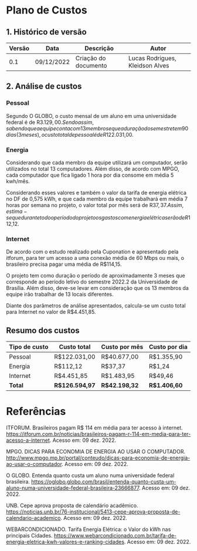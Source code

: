 # Plano de Custos

## 1. Histórico de versão
| Versão | Data       | Descrição | Autor |
| ------ | ---------- | --------- | ------ |
| 0.1    | 09/12/2022 | Criação do documento | Lucas Rodrigues, Kleidson Alves |

## 2. Análise de custos

### Pessoal

Segundo O GLOBO, o custo mensal de um aluno em uma universidade federal é de R$3.129,00. Sendo assim, sabendo que a equipe conta com 13 membros e que a duração do semestre tem 90 dias (3 meses), o custo total de pessoal é de R$122.031,00.

### Energia

Considerando que cada membro da equipe utilizará um computador, serão utilizados no total 13 computadores. Além disso, de acordo com MPGO, cada computador que fica ligado 1 hora por dia consome em média 5 kwh/mês.

Considerando esses valores e também o valor da tarifa de energia elétrica no DF de 0,575 kWh, e que cada membro da equipe trabalhará em média 7 horas por semana no projeto, o valor total por mês será de R$37,37. Assim, estima-se que durante todo o período do projeto os gastos com energia elétrica serão de R$112,12.

### Internet

De acordo com o estudo realizado pela Cuponation e apresentado pela itforum, para ter um acesso a uma conexão média de 60 Mbps ou mais, o brasileiro precisa pagar uma média de R$114,15.

O projeto tem como duração o período de aproximadamente 3 meses que corresponde ao período letivo do semestre 2022.2 da Universidade de Brasília. Além disso, deve-se levar em consideração que os 13 membros da equipe irão trabalhar de 13 locais diferentes.

Diante dos parâmetros de análise apresentados, calcula-se um custo total para Internet no valor de R$4.451,85.



## Resumo dos custos

| Tipo de custo | Custo total | Custo por mês | Custo por dia |
| -------- | -------- | --------- | -------- |
| Pessoal | R$122.031,00 | R$40.677,00 | R$1.355,90 |
| Energia | R$112,12 | R$37,37     | R$1,24 |
| Internet | R$4.451,85 | R$1.483,95  | R$49,46 |
| **Total** | **R$126.594,97** | **R$42.198,32** | **R$1.406,60** |


# Referências
ITFORUM. Brasileiros pagam R$ 114 em média para ter acesso à internet. https://itforum.com.br/noticias/brasileiros-pagam-r-114-em-media-para-ter-acesso-a-internet. Acesso em: 09 dez. 2022.

MPGO. DICAS PARA ECONOMIA DE ENERGIA AO USAR O COMPUTADOR. http://www.mpgo.mp.br/portal/conteudo/dicas-para-economia-de-energia-ao-usar-o-computador. Acesso em: 09 dez. 2022.

O GLOBO. Entenda quanto custa um aluno numa universidade federal brasileira. https://oglobo.globo.com/brasil/entenda-quanto-custa-um-aluno-numa-universidade-federal-brasileira-23666877. Acesso em: 09 dez. 2022.

UNB. Cepe aprova proposta de calendário acadêmico. https://noticias.unb.br/76-institucional/5413-cepe-aprova-proposta-de-calendario-academico. Acesso em: 09 dez. 2022.

WEBARCONDICIONADO. Tarifa Energia Elétrica: o Valor do kWh nas principais Cidades. https://www.webarcondicionado.com.br/tarifa-de-energia-eletrica-kwh-valores-e-ranking-cidades. Acesso em: 09 dez. 2022.
